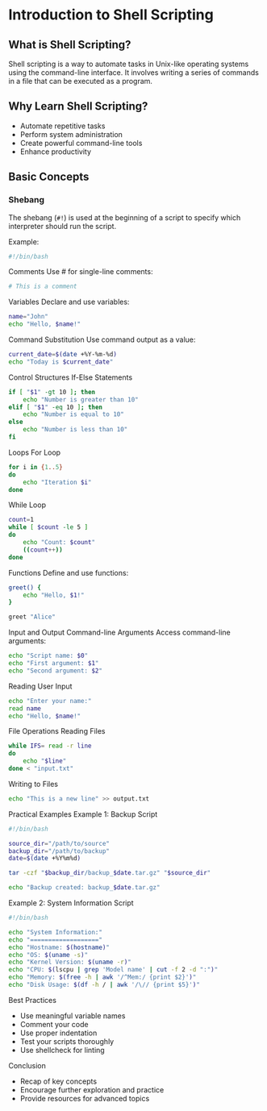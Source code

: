 # Introduction to Shell Scripting

## What is Shell Scripting?

Shell scripting is a way to automate tasks in Unix-like operating systems using the command-line interface. It involves writing a series of commands in a file that can be executed as a program.

## Why Learn Shell Scripting?

- Automate repetitive tasks
- Perform system administration
- Create powerful command-line tools
- Enhance productivity

## Basic Concepts

### Shebang

The shebang (`#!`) is used at the beginning of a script to specify which interpreter should run the script.

Example:
```bash
#!/bin/bash
```

Comments
Use # for single-line comments:
```bash
# This is a comment
```

Variables
Declare and use variables:
```bash
name="John"
echo "Hello, $name!"
```

Command Substitution
Use command output as a value:
```bash
current_date=$(date +%Y-%m-%d)
echo "Today is $current_date"
```

Control Structures
If-Else Statements
```bash
if [ "$1" -gt 10 ]; then
    echo "Number is greater than 10"
elif [ "$1" -eq 10 ]; then
    echo "Number is equal to 10"
else
    echo "Number is less than 10"
fi
```

Loops
For Loop
```bash
for i in {1..5}
do
    echo "Iteration $i"
done
```

While Loop
```bash
count=1
while [ $count -le 5 ]
do
    echo "Count: $count"
    ((count++))
done
```

Functions
Define and use functions:
```bash
greet() {
    echo "Hello, $1!"
}

greet "Alice"
```

Input and Output
Command-line Arguments
Access command-line arguments:
```bash
echo "Script name: $0"
echo "First argument: $1"
echo "Second argument: $2"
```

Reading User Input
```bash
echo "Enter your name:"
read name
echo "Hello, $name!"
```

File Operations
Reading Files
```bash
while IFS= read -r line
do
    echo "$line"
done < "input.txt"
```

Writing to Files
```bash
echo "This is a new line" >> output.txt
```

Practical Examples
Example 1: Backup Script
```bash
#!/bin/bash

source_dir="/path/to/source"
backup_dir="/path/to/backup"
date=$(date +%Y%m%d)

tar -czf "$backup_dir/backup_$date.tar.gz" "$source_dir"

echo "Backup created: backup_$date.tar.gz"
```

Example 2: System Information Script
```bash
#!/bin/bash

echo "System Information:"
echo "==================="
echo "Hostname: $(hostname)"
echo "OS: $(uname -s)"
echo "Kernel Version: $(uname -r)"
echo "CPU: $(lscpu | grep 'Model name' | cut -f 2 -d ":")"
echo "Memory: $(free -h | awk '/^Mem:/ {print $2}')"
echo "Disk Usage: $(df -h / | awk '/\// {print $5}')"
```

Best Practices
- Use meaningful variable names
- Comment your code
- Use proper indentation
- Test your scripts thoroughly
- Use shellcheck for linting

Conclusion
- Recap of key concepts
- Encourage further exploration and practice
- Provide resources for advanced topics
